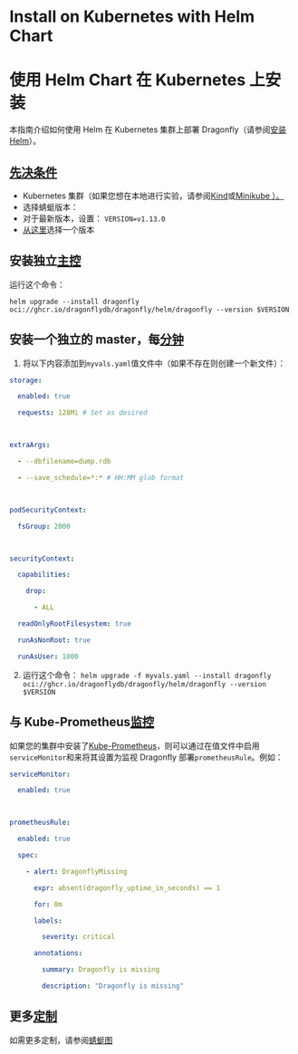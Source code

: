 # Install on Kubernetes with Helm Chart
# 使用 Helm Chart 在 Kubernetes 上安装
本指南介绍如何使用 Helm 在 Kubernetes 集群上部署 Dragonfly（请参阅[安装 Helm](https://helm.sh/docs/intro/install/)）。

## [先决条件](https://www.dragonflydb.io/docs/getting-started/kubernetes#prerequisites "Direct link to Prerequisites")
* Kubernetes 集群（如果您想在本地进行实验，请参阅[Kind](https://kind.sigs.k8s.io/docs/user/quick-start/)或[Minikube ）。](https://minikube.sigs.k8s.io/docs/start/)
* 选择蜻蜓版本：
* 对于最新版本，设置： `VERSION=v1.13.0`
* [从这里](https://github.com/dragonflydb/dragonfly/pkgs/container/dragonfly%2Fhelm%2Fdragonfly)选择一个版本

## 安装独立[主控](https://www.dragonflydb.io/docs/getting-started/kubernetes#install-a-standalone-master "直接链接安装独立主站")
运行这个命令：

```Plain Text
helm upgrade --install dragonfly oci://ghcr.io/dragonflydb/dragonfly/helm/dragonfly --version $VERSION
```
## 安装一个独立的 master，每[分钟](https://www.dragonflydb.io/docs/getting-started/kubernetes#install-a-standalone-master-with-snapshot-taken-every-minute "直接链接到安装独立主服务器，每分钟拍摄一次快照")
1. 将以下内容添加到`myvals.yaml`值文件中（如果不存在则创建一个新文件）：

```yaml
storage:

  enabled: true

  requests: 128Mi # Set as desired



extraArgs:

  - --dbfilename=dump.rdb

  - --save_schedule=*:* # HH:MM glob format



podSecurityContext:

  fsGroup: 2000



securityContext:

  capabilities:

    drop:

      - ALL

  readOnlyRootFilesystem: true

  runAsNonRoot: true

  runAsUser: 1000

```
2. 运行这个命令： `helm upgrade -f myvals.yaml --install dragonfly oci://ghcr.io/dragonflydb/dragonfly/helm/dragonfly --version $VERSION`

## 与 Kube-Prometheus[监控](https://www.dragonflydb.io/docs/getting-started/kubernetes#integrate-with-kube-prometheus-monitoring "与 Kube-Prometheus 监控集成的直接链接")
如果您的集群中安装了[Kube-Prometheus](https://github.com/prometheus-operator/kube-prometheus)，则可以通过在值文件中启用`serviceMonitor`和来将其设置为监视 Dragonfly 部署`prometheusRule`。例如：

```yaml
serviceMonitor:

  enabled: true



prometheusRule:

  enabled: true

  spec:

    - alert: DragonflyMissing

      expr: absent(dragonfly_uptime_in_seconds) == 1

      for: 0m

      labels:

        severity: critical

      annotations:

        summary: Dragonfly is missing

        description: "Dragonfly is missing"

```
## 更多[定制](https://www.dragonflydb.io/docs/getting-started/kubernetes#more-customization "直接链接到更多定制")
如需更多定制，请参阅[蜻蜓图](https://github.com/dragonflydb/dragonfly/tree/main/contrib/charts/dragonfly)

